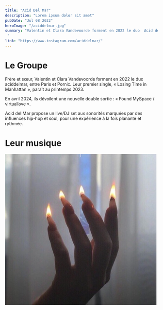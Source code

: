 ```yaml
---
title: "Acid Del Mar"
description: "Lorem ipsum dolor sit amet"
pubDate: "Jul 08 2022"
heroImage: "/aciddelmar.jpg"
summary: "Valentin et Clara Vandevoorde forment en 2022 le duo  Acid del Mar. Acid del Mar propose un live/DJ set aux sonorités marquées par des influences hip-hop et soul, pour une expérience à la fois planante et rythmée.
 "
link: "https://www.instagram.com/aciddelmar/"
---
```



# Le Groupe 

Frère et sœur, Valentin et Clara Vandevoorde forment en 2022 le duo aciddelmar, entre Paris et Pornic. Leur premier single, « Losing Time in Manhattan », paraît au printemps 2023.
 
En avril 2024, ils dévoilent une nouvelle double sortie : « Found MySpace / virtuallove ».
 
Acid del Mar propose un live/DJ set aux sonorités marquées par des influences hip-hop et soul, pour une expérience à la fois planante et rythmée.


# Leur musique


<a href="https://soundcloud.com/acid-del-mar/tracks" target="_blank">![Garage Recordings Cover](../../../public/aciddelmarCover.PNG)</a>
